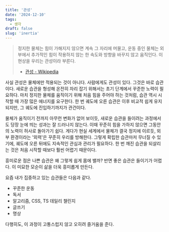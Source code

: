 ```yaml
---
title: '관성'
date: '2024-12-10'
tags:
  - 생각
draft: false
slug: 'inertia'
---
```


> 정지한 물체는 힘이 가해지지 않으면 계속 그 자리에 머물고, 운동 중인 물체는 외부에서 추가적인 힘이 작용하지 않는 한 속도와 방향을 바꾸지 않고 움직인다. 이 현상을 우리는 관성이라 부른다.
>
> - [관성 - Wikipedia](https://ko.wikipedia.org/wiki/%EA%B4%80%EC%84%B1)

사실 관성은 물체에만 적용되는 것이 아니다. 사람에게도 관성이 있다. 그것은 바로 습관이다. 새로운 습관을 형성해 온전히 자리 잡기 위해서는 초기 단계에서 꾸준한 노력이 필요하다. 마치 정지한 물체를 움직이기 위해 처음 힘을 주어야 하는 것처럼, 습관 역시 시작할 때 가장 많은 에너지를 요구한다. 한 번 궤도에 오른 습관은 이후 비교적 쉽게 유지되지만, 그 궤도에 진입하기까지가 관건이다.

물체가 움직이기 전까지 아무런 변화가 없어 보이듯, 새로운 습관을 들이려는 과정에서도 당장 눈에 띄는 성과는 잘 드러나지 않는다. 이때 꾸준히 힘을 가하지 않으면 그동안의 노력이 허사로 돌아가기 쉽다. 게다가 현실 세계에서 물체가 결국 정지에 이르듯, 외부 환경이라는 '외력'은 꾸준히 우리를 방해한다. 그렇게 확립한 습관마저 무너질 수 있기에, 궤도에 오른 뒤에도 지속적인 관심과 관리가 필요하다. 한 번 깨진 습관을 되살리는 것은 처음 시작할 때보다 훨씬 어렵기 때문이다.

흥미로운 점은 나쁜 습관은 왜 그렇게 쉽게 몸에 밸까? 반면 좋은 습관은 들이기가 어렵다. 이 미묘한 모순이 삶을 더욱 흥미롭게 만든다.

요즘 내가 집중하고 있는 습관들은 다음과 같다.

- 꾸준한 운동
- 독서
- 알고리즘, CSS, TS 데일리 챌린지
- 글쓰기
- 명상

다행히도, 이 과정이 고통스럽지 않고 오히려 즐거움을 준다.
